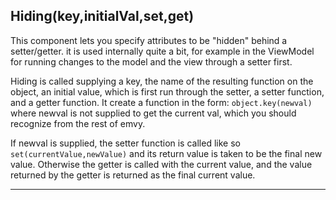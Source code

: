 ## Hiding(key,initialVal,set,get)

This component lets you specify attributes to be "hidden" behind a setter/getter. it is used internally quite a bit, for example in the ViewModel for running changes to the model and the view through a setter first.

Hiding is called supplying a key, the name of the resulting function on the object, an initial value, which is first run through the setter, a setter function, and a getter function. It create a function in the form: `object.key(newval)` where newval is not supplied to get the current val, which you should recognize from the rest of emvy. 

If newval is supplied, the setter function is called like so `set(currentValue,newValue)` and its return value is taken to be the final new value. Otherwise the getter is called with the current value, and the value returned by the getter is returned as the final current value.

---

